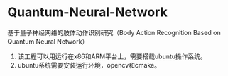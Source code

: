 # Quantum-Neural-Network
基于量子神经网络的肢体动作识别研究（Body Action Recognition Based on Quantum Neural Network）
1. 该工程可以用运行在x86和ARM平台上，需要搭载ubuntu操作系统。
2. ubuntu系统需要安装运行环境，opencv和cmake。
